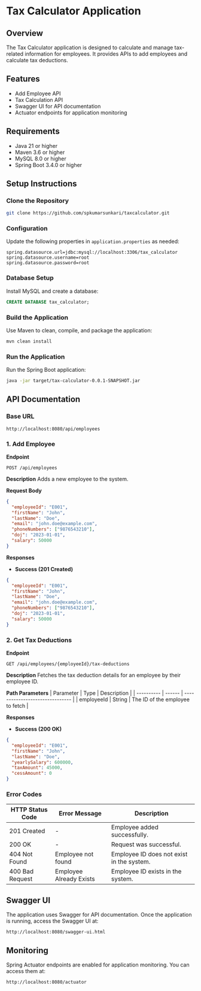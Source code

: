 # Tax Calculator Application

## Overview
The Tax Calculator application is designed to calculate and manage tax-related information for employees. It provides APIs to add employees and calculate tax deductions.

## Features
- Add Employee API
- Tax Calculation API
- Swagger UI for API documentation
- Actuator endpoints for application monitoring

## Requirements
- Java 21 or higher
- Maven 3.6 or higher
- MySQL 8.0 or higher
- Spring Boot 3.4.0 or higher

## Setup Instructions

### Clone the Repository
```bash
git clone https://github.com/spkumarsunkari/taxcalculator.git
```

### Configuration
Update the following properties in `application.properties` as needed:
```properties
spring.datasource.url=jdbc:mysql://localhost:3306/tax_calculator
spring.datasource.username=root
spring.datasource.password=root
```

### Database Setup
Install MySQL and create a database:
```sql
CREATE DATABASE tax_calculator;
```

### Build the Application
Use Maven to clean, compile, and package the application:
```bash
mvn clean install
```

### Run the Application
Run the Spring Boot application:
```bash
java -jar target/tax-calculator-0.0.1-SNAPSHOT.jar
```

## API Documentation

### Base URL
`http://localhost:8080/api/employees`

### 1. Add Employee
**Endpoint**
```
POST /api/employees
```
**Description**
Adds a new employee to the system.

**Request Body**
```json
{
  "employeeId": "E001",
  "firstName": "John",
  "lastName": "Doe",
  "email": "john.doe@example.com",
  "phoneNumbers": ["9876543210"],
  "doj": "2023-01-01",
  "salary": 50000
}
```

**Responses**
- **Success (201 Created)**
```json
{
  "employeeId": "E001",
  "firstName": "John",
  "lastName": "Doe",
  "email": "john.doe@example.com",
  "phoneNumbers": ["9876543210"],
  "doj": "2023-01-01",
  "salary": 50000
}
```

### 2. Get Tax Deductions
**Endpoint**
```
GET /api/employees/{employeeId}/tax-deductions
```
**Description**
Fetches the tax deduction details for an employee by their employee ID.

**Path Parameters**
| Parameter  | Type   | Description                     |
| ---------- | ------ | ------------------------------- |
| employeeId | String | The ID of the employee to fetch |

**Responses**
- **Success (200 OK)**
```json
{
  "employeeId": "E001",
  "firstName": "John",
  "lastName": "Doe",
  "yearlySalary": 600000,
  "taxAmount": 45000,
  "cessAmount": 0
}
```

### Error Codes
| HTTP Status Code | Error Message           | Description                              |
| ---------------- | ----------------------- | ---------------------------------------- |
| 201 Created      | -                       | Employee added successfully.             |
| 200 OK           | -                       | Request was successful.                  |
| 404 Not Found    | Employee not found      | Employee ID does not exist in the system.|
| 400 Bad Request  | Employee Already Exists | Employee ID exists in the system.        |

## Swagger UI
The application uses Swagger for API documentation. Once the application is running, access the Swagger UI at:
```
http://localhost:8080/swagger-ui.html
```

## Monitoring
Spring Actuator endpoints are enabled for application monitoring. You can access them at:
```
http://localhost:8080/actuator
```
